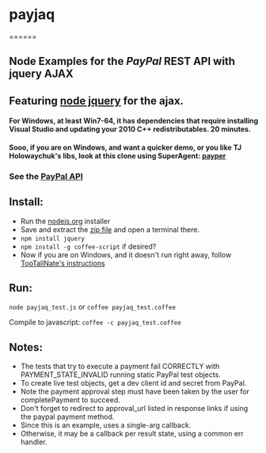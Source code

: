 # payjaq
======

## Node Examples for the _PayPal_ REST API with jquery AJAX


## Featuring [node jquery](https://github.com/coolaj86/node-jquery) for the ajax. 
#### For Windows, at least Win7-64, it has dependencies that require installing Visual Studio and updating your 2010 C++ redistributables. 20 minutes.
#### Sooo, if you are on Windows, and want a quicker demo, or you like TJ Holowaychuk's libs, look at this clone using SuperAgent: __[payper](https://github.com/apelade/payper)__


### See the [PayPal API](https://developer.paypal.com/webapps/developer/docs/api)

## Install:
- Run the [nodejs.org](http://nodejs.org) installer
- Save and extract the [zip file](https://github.com/apelade/payjaq/archive/master.zip) and open a terminal there.
- `npm install jquery`
- `npm install -g coffee-script` if desired?
- Now if you are on Windows, and it doesn't run right away, follow [TooTallNate's instructions](https://github.com/TooTallNate/node-gyp)


## Run:

`node payjaq_test.js` or `coffee payjaq_test.coffee`

Compile to javascript: `coffee -c payjaq_test.coffee`


## Notes: 
- The tests that try to execute a payment fail CORRECTLY with PAYMENT_STATE_INVALID running static PayPal test objects.
- To create live test objects, get a dev client id and secret from PayPal.
- Note the payment approval step must have been taken by the user for
  completePayment to succeed.
- Don't forget to redirect to approval_url listed in response links if using
  the paypal payment method.
- Since this is an example, uses a single-arg callback.
- Otherwise, it may be a callback per result state, using a common err handler.

